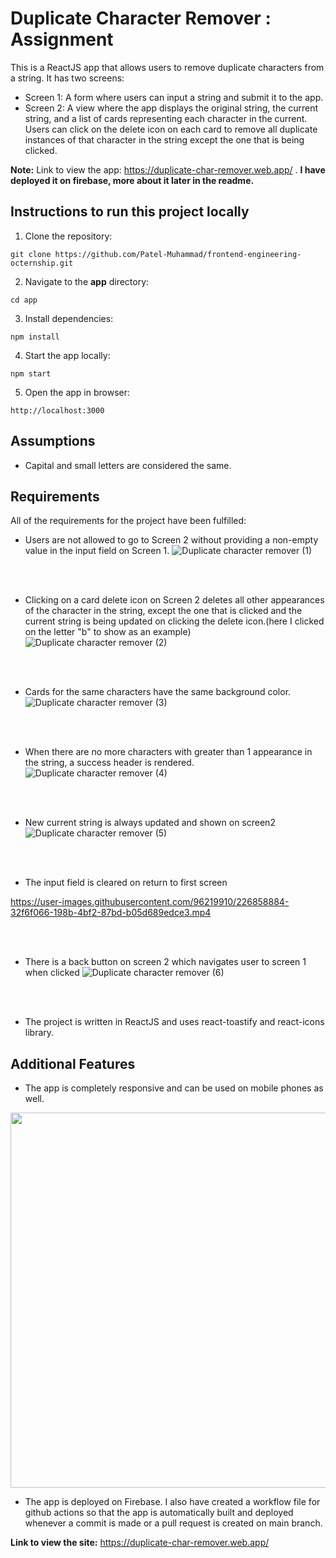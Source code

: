 # Duplicate Character Remover : Assignment
This is a ReactJS app that allows users to remove duplicate characters from a string.
It has two screens:

- Screen 1: A form where users can input a string and submit it to the app.
- Screen 2: A view where the app displays the original string, the current string, and a list of cards representing each character in the current. Users can click on the delete icon on each card to remove all duplicate instances of that character in the string except the one that is being clicked.

**Note:** Link to view the app: https://duplicate-char-remover.web.app/ . **I have deployed it on firebase, more about it later in the readme.**

## Instructions to run this project locally
1. Clone the repository:
```
git clone https://github.com/Patel-Muhammad/frontend-engineering-octernship.git
```
2. Navigate to the **app** directory:
```
cd app
```
3. Install dependencies:
```
npm install
```
4. Start the app locally:
```
npm start
```
5. Open the app in browser:
```
http://localhost:3000
```

## Assumptions
- Capital and small letters are considered the same.

## Requirements 
All of the requirements for the project have been fulfilled:
- Users are not allowed to go to Screen 2 without providing a non-empty value in the input field on Screen 1.
![Duplicate character remover (1)](https://user-images.githubusercontent.com/96219910/226846013-33ce2e2c-d4b3-455c-b1a7-b75f952e9baa.gif)

<br>
<br>

- Clicking on a card delete icon on Screen 2 deletes all other appearances of the character in the string, except the one that is clicked and the current string is being updated on clicking the delete icon.(here I clicked on the letter "b" to show as an example)
![Duplicate character remover (2)](https://user-images.githubusercontent.com/96219910/226847913-ebced252-d8dc-477e-b704-327923020a16.gif)

<br>
<br>

- Cards for the same characters have the same background color.
![Duplicate character remover (3)](https://user-images.githubusercontent.com/96219910/226849462-6da93f73-9f29-4fd2-956f-ba8e7d31ff82.gif)

<br>
<br>

- When there are no more characters with greater than 1 appearance in the string, a success header is rendered.
![Duplicate character remover (4)](https://user-images.githubusercontent.com/96219910/226850180-ce6e49f5-fbe9-4812-95ef-71a231b2df5c.gif)

<br>
<br>

- New current string is always updated and shown on screen2
![Duplicate character remover (5)](https://user-images.githubusercontent.com/96219910/226851533-6f662ef2-4765-4b02-b6b6-d41987fac2ef.gif)

<br>
<br>

- The input field is cleared on return to first screen

https://user-images.githubusercontent.com/96219910/226858884-32f6f066-198b-4bf2-87bd-b05d689edce3.mp4

<br>
<br>

- There is a back button on screen 2 which navigates user to screen 1 when clicked
![Duplicate character remover (6)](https://user-images.githubusercontent.com/96219910/227168837-6794860a-d915-4880-bc6f-99cd09963d97.gif)

<br>
<br>







- The project is written in ReactJS and uses react-toastify and react-icons library.


## Additional Features
- The app is completely responsive and can be used on mobile phones as well.
<img height="600px" src="https://user-images.githubusercontent.com/96219910/226855819-e9d27009-574a-42f0-adeb-420e46218800.gif">

- The app is deployed on Firebase. I also have created a workflow file for github actions so that the app is automatically built and deployed whenever a commit is made or a pull request is created on main branch.

**Link to view the site:** https://duplicate-char-remover.web.app/











